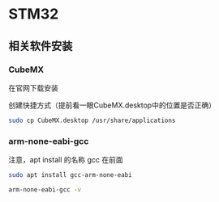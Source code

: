 # STM32 

## 相关软件安装

### CubeMX

在官网下载安装

创建快捷方式（提前看一眼CubeMX.desktop中的位置是否正确）

```bash
sudo cp CubeMX.desktop /usr/share/applications 
```

### arm-none-eabi-gcc

注意，apt install 的名称 gcc 在前面

```bash
sudo apt install gcc-arm-none-eabi

arm-none-eabi-gcc -v
```

